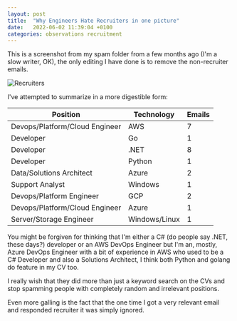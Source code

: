 ```yaml
---
layout: post
title:  "Why Engineers Hate Recruiters in one picture"
date:   2022-06-02 11:39:04 +0100
categories: observations recruitment
---
```


This is a screenshot from my spam folder from a few months ago (I'm a slow writer, OK), the only editing I have done is to remove the non-recruiter emails.

![Recruiters](/assets/recruiterspam.png)

I've attempted to summarize in a more digestible form:

| Position | Technology | Emails |
|----------|------------|-------|
| Devops/Platform/Cloud Engineer | AWS | 7
| Developer | Go        |1
| Developer | .NET      |8
| Developer | Python    |1
| Data/Solutions Architect | Azure    |2
| Support Analyst | Windows | 1
| Devops/Platform Engineer | GCP | 2
| Devops/Platform/Cloud Engineer | Azure | 1
| Server/Storage Engineer | Windows/Linux | 1 

You might be forgiven for thinking that I'm either a C# (do people say .NET, these days?) developer or an AWS DevOps Engineer but I'm an, mostly, Azure DevOps Engineer with a bit of experience in AWS who used to be a C# Developer and also a Solutions Architect, I think both Python and golang do feature in my CV too.


I really wish that they did more than just a keyword search on the CVs and stop spamming people with completely random and irrelevant positions.


Even more galling is the fact that the one time I got a very relevant email and responded recruiter it was simply ignored.
